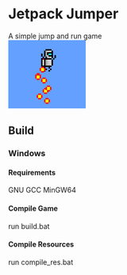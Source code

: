 # Jetpack Jumper
A simple jump and run game </br>
![screenshot](res/GameScreenshot1.PNG)

## Build
### Windows
#### Requirements
GNU GCC MinGW64
#### Compile Game
run build.bat
#### Compile Resources
run compile_res.bat


